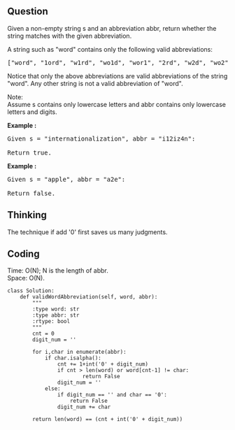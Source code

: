 ## Question
Given a non-empty string s and an abbreviation abbr, return whether the string matches with the given abbreviation.<br>

A string such as "word" contains only the following valid abbreviations:<br>
<pre>
["word", "1ord", "w1rd", "wo1d", "wor1", "2rd", "w2d", "wo2", "1o1d", "1or1", "w1r1", "1o2", "2r1", "3d", "w3", "4"]
</pre>

Notice that only the above abbreviations are valid abbreviations of the string "word". Any other string is not a valid abbreviation of "word".<br>

Note:<br>
Assume s contains only lowercase letters and abbr contains only lowercase letters and digits.<br>

**Example :**
<pre>
Given s = "internationalization", abbr = "i12iz4n":

Return true.
</pre>

**Example :**
<pre>
Given s = "apple", abbr = "a2e":

Return false.
</pre>

## Thinking
The technique if add '0' first saves us many judgments.

## Coding
Time: O(N); N is the length of abbr. </br>
Space: O(N).
```python3
class Solution:
    def validWordAbbreviation(self, word, abbr):
        """
        :type word: str
        :type abbr: str
        :rtype: bool
        """
        cnt = 0
        digit_num = ''
        
        for i,char in enumerate(abbr):
            if char.isalpha():    
                cnt += 1+int('0' + digit_num)
                if cnt > len(word) or word[cnt-1] != char:
                        return False
                digit_num = ''
            else:
                if digit_num == '' and char == '0':
                    return False
                digit_num += char

        return len(word) == (cnt + int('0' + digit_num))
                
```

